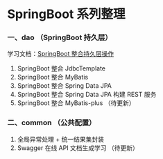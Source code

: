# SpringBoot 系列整理  
### 一、dao  （SpringBoot 持久层）   
学习文档：[SpringBoot 整合持久层操作](https://www.yuque.com/u300253/learnjava/piot24)

1. SpringBoot 整合 JdbcTemplate   
2. SpringBoot 整合 MyBatis   
3. SpringBoot 整合 Spring Data JPA  
4. SpringBoot 整合 Spring Data JPA  构建 REST 服务  
5. SpringBoot 整合 MyBatis-plus （待更新）

### 二、common （公共配置）  
1. 全局异常处理  +  统一结果集封装  
2. Swagger 在线 API 文档生成学习  （待更新）
